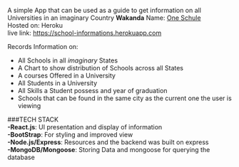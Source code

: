 A simple App that can be used as a guide to get information on all Universities in an imaginary Country **Wakanda**
Name: [One Schule](https://school-informations.herokuapp.com)  
Hosted on: Heroku  
live link: https://school-informations.herokuapp.com

Records Information on:

- All Schools in all _imaginary_ States
- A Chart to show distribution of Schools across all States
- A courses Offered in a University
- All Students in a University
- All Skills a Student possess and year of graduation
- Schools that can be found in the same city as the current one the user is viewing

###TECH STACK  
**-React.js**: UI presentation and display of information  
**-BootStrap**: For styling and improved view  
**-Node.js/Express**: Resources and the backend was built on express  
**-MongoDB/Mongoose**: Storing Data and mongoose for querying the database
